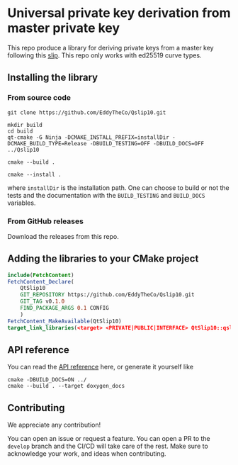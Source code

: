 # Universal private key derivation from master private key 

This repo produce a library for deriving private keys from a master key following this [slip](https://github.com/satoshilabs/slips/blob/master/slip-0010.md).
This repo only works with ed25519 curve types.

## Installing the library 

### From source code
```
git clone https://github.com/EddyTheCo/Qslip10.git 

mkdir build
cd build
qt-cmake -G Ninja -DCMAKE_INSTALL_PREFIX=installDir -DCMAKE_BUILD_TYPE=Release -DBUILD_TESTING=OFF -DBUILD_DOCS=OFF ../Qslip10

cmake --build . 

cmake --install . 
```
where `installDir` is the installation path.
One can choose to build or not the tests and the documentation with the `BUILD_TESTING` and `BUILD_DOCS` variables.

### From GitHub releases
Download the releases from this repo. 

## Adding the libraries to your CMake project 

```CMake
include(FetchContent)
FetchContent_Declare(
	QtSlip10	
	GIT_REPOSITORY https://github.com/EddyTheCo/Qslip10.git
	GIT_TAG v0.1.0 
	FIND_PACKAGE_ARGS 0.1 CONFIG  
	)
FetchContent_MakeAvailable(QtSlip10)
target_link_libraries(<target> <PRIVATE|PUBLIC|INTERFACE> QtSlip10::qslip10)
```
## API reference

You can read the [API reference](https://eddytheco.github.io/Qslip10/) here, or generate it yourself like
```
cmake -DBUILD_DOCS=ON ../
cmake --build . --target doxygen_docs
```

## Contributing

We appreciate any contribution!


You can open an issue or request a feature.
You can open a PR to the `develop` branch and the CI/CD will take care of the rest.
Make sure to acknowledge your work, and ideas when contributing.
